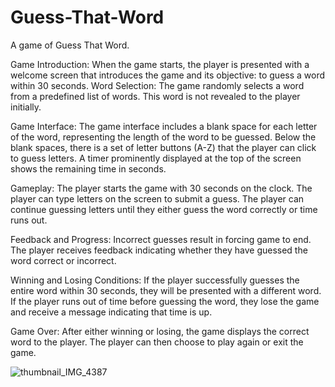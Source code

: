 # Guess-That-Word
A game of Guess That Word.

Game Introduction: When the game starts, the player is presented with a welcome screen that introduces the game and its objective: to guess a word within 30 seconds.
Word Selection: The game randomly selects a word from a predefined list of words. This word is not revealed to the player initially.

Game Interface:
The game interface includes a blank space for each letter of the word, representing the length of the word to be guessed.
Below the blank spaces, there is a set of letter buttons (A-Z) that the player can click to guess letters.
A timer prominently displayed at the top of the screen shows the remaining time in seconds.

Gameplay:
The player starts the game with 30 seconds on the clock.
The player can type letters on the screen to submit a guess.
The player can continue guessing letters until they either guess the word correctly or time runs out.

Feedback and Progress:
Incorrect guesses result in forcing game to end.
The player receives feedback indicating whether they have guessed the word correct or incorrect.

Winning and Losing Conditions:
If the player successfully guesses the entire word within 30 seconds, they will be presented with a different word.
If the player runs out of time before guessing the word, they lose the game and receive a message indicating that time is up.

Game Over:
After either winning or losing, the game displays the correct word to the player.
The player can then choose to play again or exit the game.


![thumbnail_IMG_4387](https://github.com/nebstech/Guess-That-Word/assets/156877357/8d93531b-d774-406e-bfb9-8d178a9a58a3)
